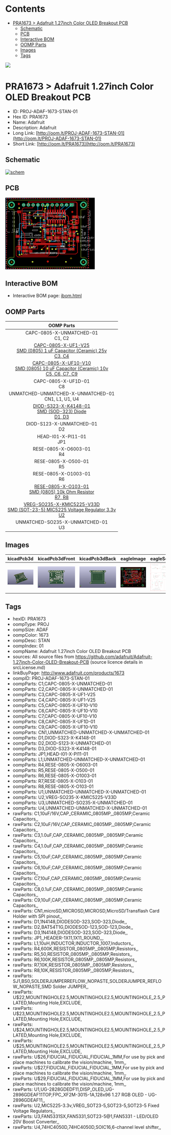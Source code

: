 



Contents
========

* [PRA1673 > Adafruit 1.27inch Color OLED Breakout PCB](#pra1673--adafruit-127inch-color-oled-breakout-pcb)
	* [Schematic](#schematic)
	* [PCB](#pcb)
	* [Interactive BOM](#interactive-bom)
	* [OOMP Parts](#oomp-parts)
	* [Images](#images)
	* [Tags](#tags)
  
![][im]
# PRA1673 > Adafruit 1.27inch Color OLED Breakout PCB

- ID: PROJ-ADAF-1673-STAN-01
- Hex ID: PRA1673
- Name: Adafruit
- Description: Adafruit
- Long Link: [http://oom.lt/PROJ-ADAF-1673-STAN-01](http://oom.lt/PROJ-ADAF-1673-STAN-01)
- Short Link: [http://oom.lt/PRA1673](http://oom.lt/PRA1673)

## Schematic
  
[![schem](eagleSchemImage.png)](eagleSchemImage.png)
## PCB
  
[![pcb](eagleImage.png)](eagleImage.png)
## Interactive BOM

- Interactive BOM page: [ibom.html](https://htmlpreview.github.io/?https://github.com/oomlout/oomlout_OOMP_projects/blob/main/PROJ-ADAF-1673-STAN-01/kicad/bom/ibom.html)

## OOMP Parts
  

|OOMP Parts|
| :---: |
|CAPC-0805-X-UNMATCHED-01<BR>C1, C2|
|[CAPC-0805-X-UF1-V25<br> SMD (0805) 1 uF Capacitor (Ceramic) 25v<br> C3, C4](https://github.com/oomlout/oomlout_OOMP_parts/tree/main/CAPC-0805-X-UF1-V25/)|
|[CAPC-0805-X-UF10-V10<br> SMD (0805) 10 uF Capacitor (Ceramic) 10v<br> C5, C6, C7, C9](https://github.com/oomlout/oomlout_OOMP_parts/tree/main/CAPC-0805-X-UF10-V10/)|
|CAPC-0805-X-UF1D-01<BR>C8|
|UNMATCHED-UNMATCHED-X-UNMATCHED-01<BR>CN1, L1, U1, U4|
|[DIOD-S323-X-K4148-01<br> SMD (SOD-323) Diode<br> D1, D3](https://github.com/oomlout/oomlout_OOMP_parts/tree/main/DIOD-S323-X-K4148-01/)|
|DIOD-S123-X-UNMATCHED-01<BR>D2|
|HEAD-I01-X-PI11-01<BR>JP1|
|RESE-0805-X-O6003-01<BR>R4|
|RESE-0805-X-O500-01<BR>R5|
|RESE-0805-X-O1003-01<BR>R6|
|[RESE-0805-X-O103-01<br> SMD (0805) 10k Ohm Resistor<br> R7, R8](https://github.com/oomlout/oomlout_OOMP_parts/tree/main/RESE-0805-X-O103-01/)|
|[VREG-SO235-X-KMIC5225-V33D<br> SMD (SOT-23-5) MIC5225 Voltage Regulator 3.3v<br> U2](https://github.com/oomlout/oomlout_OOMP_parts/tree/main/VREG-SO235-X-KMIC5225-V33D/)|
|UNMATCHED-SO235-X-UNMATCHED-01<BR>U3|

## Images
  
  

|kicadPcb3d|kicadPcb3dFront|kicadPcb3dBack|eagleImage|eagleSchemImage|
| :---: | :---: | :---: | :---: | :---: |
|[![kicadPcb3d](kicadPcb3d_140.png)](kicadPcb3d.png)|[![kicadPcb3dFront](kicadPcb3dFront_140.png)](kicadPcb3dFront.png)|[![kicadPcb3dBack](kicadPcb3dBack_140.png)](kicadPcb3dBack.png)|[![eagleImage](eagleImage_140.png)](eagleImage.png)|[![eagleSchemImage](eagleSchemImage_140.png)](eagleSchemImage.png)|

## Tags

- hexID: PRA1673
- oompType: PROJ
- oompSize: ADAF
- oompColor: 1673
- oompDesc: STAN
- oompIndex: 01
- oompName: Adafruit 1.27inch Color OLED Breakout PCB
- sources: All source files from https://github.com/adafruit/Adafruit-1.27inch-Color-OLED-Breakout-PCB (source licence details in srcLicense.md)
- linkBuyPage: http://www.adafruit.com/products/1673
- oompID: PROJ-ADAF-1673-STAN-01
- oompParts: C1,CAPC-0805-X-UNMATCHED-01
- oompParts: C2,CAPC-0805-X-UNMATCHED-01
- oompParts: C3,CAPC-0805-X-UF1-V25
- oompParts: C4,CAPC-0805-X-UF1-V25
- oompParts: C5,CAPC-0805-X-UF10-V10
- oompParts: C6,CAPC-0805-X-UF10-V10
- oompParts: C7,CAPC-0805-X-UF10-V10
- oompParts: C8,CAPC-0805-X-UF1D-01
- oompParts: C9,CAPC-0805-X-UF10-V10
- oompParts: CN1,UNMATCHED-UNMATCHED-X-UNMATCHED-01
- oompParts: D1,DIOD-S323-X-K4148-01
- oompParts: D2,DIOD-S123-X-UNMATCHED-01
- oompParts: D3,DIOD-S323-X-K4148-01
- oompParts: JP1,HEAD-I01-X-PI11-01
- oompParts: L1,UNMATCHED-UNMATCHED-X-UNMATCHED-01
- oompParts: R4,RESE-0805-X-O6003-01
- oompParts: R5,RESE-0805-X-O500-01
- oompParts: R6,RESE-0805-X-O1003-01
- oompParts: R7,RESE-0805-X-O103-01
- oompParts: R8,RESE-0805-X-O103-01
- oompParts: U1,UNMATCHED-UNMATCHED-X-UNMATCHED-01
- oompParts: U2,VREG-SO235-X-KMIC5225-V33D
- oompParts: U3,UNMATCHED-SO235-X-UNMATCHED-01
- oompParts: U4,UNMATCHED-UNMATCHED-X-UNMATCHED-01
- rawParts: C1,10uF/16V,CAP_CERAMIC_0805MP,_0805MP,Ceramic Capacitors,,
- rawParts: C2,10uF/16V,CAP_CERAMIC_0805MP,_0805MP,Ceramic Capacitors,,
- rawParts: C3,1.0uF,CAP_CERAMIC_0805MP,_0805MP,Ceramic Capacitors,,
- rawParts: C4,1.0uF,CAP_CERAMIC_0805MP,_0805MP,Ceramic Capacitors,,
- rawParts: C5,10uF,CAP_CERAMIC_0805MP,_0805MP,Ceramic Capacitors,,
- rawParts: C6,10uF,CAP_CERAMIC_0805MP,_0805MP,Ceramic Capacitors,,
- rawParts: C7,10uF,CAP_CERAMIC_0805MP,_0805MP,Ceramic Capacitors,,
- rawParts: C8,0.1uF,CAP_CERAMIC_0805MP,_0805MP,Ceramic Capacitors,,
- rawParts: C9,10uF,CAP_CERAMIC_0805MP,_0805MP,Ceramic Capacitors,,
- rawParts: CN1,microSD,MICROSD,MICROSD,MicroSD/Transflash Card Holder with SPI pinout,,
- rawParts: D1,1N4148,DIODESOD-323,SOD-323,Diode,,
- rawParts: D2,BAT54T1G,DIODESOD-123,SOD-123,Diode,,
- rawParts: D3,1N4148,DIODESOD-323,SOD-323,Diode,,
- rawParts: JP1,,HEADER-1X11,1X11_ROUND,,,
- rawParts: L1,10uH,INDUCTOR,INDUCTOR_1007,Inductors,,
- rawParts: R4,600K,RESISTOR_0805MP,_0805MP,Resistors,,
- rawParts: R5,50,RESISTOR_0805MP,_0805MP,Resistors,,
- rawParts: R6,100K,RESISTOR_0805MP,_0805MP,Resistors,,
- rawParts: R7,10K,RESISTOR_0805MP,_0805MP,Resistors,,
- rawParts: R8,10K,RESISTOR_0805MP,_0805MP,Resistors,,
- rawParts: SJ1,BS0,SOLDERJUMPERREFLOW_NOPASTE,SOLDERJUMPER_REFLOW_NOPASTE,SMD Solder JUMPER,,
- rawParts: U$22,MOUNTINGHOLE2.5,MOUNTINGHOLE2.5,MOUNTINGHOLE_2.5_PLATED,Mounting Hole,EXCLUDE,
- rawParts: U$23,MOUNTINGHOLE2.5,MOUNTINGHOLE2.5,MOUNTINGHOLE_2.5_PLATED,Mounting Hole,EXCLUDE,
- rawParts: U$24,MOUNTINGHOLE2.5,MOUNTINGHOLE2.5,MOUNTINGHOLE_2.5_PLATED,Mounting Hole,EXCLUDE,
- rawParts: U$25,MOUNTINGHOLE2.5,MOUNTINGHOLE2.5,MOUNTINGHOLE_2.5_PLATED,Mounting Hole,EXCLUDE,
- rawParts: U$26,FIDUCIAL,FIDUCIAL,FIDUCIAL_1MM,For use by pick and place machines to calibrate the vision/machine, 1mm,,
- rawParts: U$27,FIDUCIAL,FIDUCIAL,FIDUCIAL_1MM,For use by pick and place machines to calibrate the vision/machine, 1mm,,
- rawParts: U$29,FIDUCIAL,FIDUCIAL,FIDUCIAL_1MM,For use by pick and place machines to calibrate the vision/machine, 1mm,,
- rawParts: U1,UG-2828GDEDF11,DISP_OLED_UG-2896GDEAF11TOP,FPC_XF2M-3015-1A,128x96 1.27 RGB OLED - UG-2896GDEAF11,,
- rawParts: U2,MIC5225-3.3v,VREG_SOT23-5,SOT23-5,SOT23-5 Fixed Voltage Regulators,,
- rawParts: U3,FAN5331SX,FAN5331,SOT23-5@1,FAN5331 - LED/OLED 20V Boost Converter,,
- rawParts: U4,74HC4050D,74HC4050D,SOIC16,6-channel level shifter,,



[im]: kicadPcb3d_450.png
